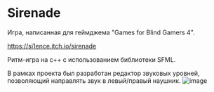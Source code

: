 # Sirenade
Игра, написанная для геймджема "Games for Blind Gamers 4". 

https://si1ence.itch.io/sirenade

Ритм-игра на c++ с использованием библиотеки SFML.

В рамках проекта был разработан редактор звуковых уровней, позволяющий направлять звук в левый/правый наушник.
![image](https://github.com/user-attachments/assets/9a395c04-1fa8-41f3-a9d3-595466757c4f)
